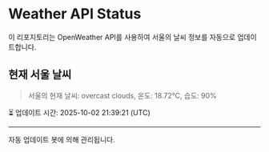 
# Weather API Status

이 리포지토리는 OpenWeather API를 사용하여 서울의 날씨 정보를 자동으로 업데이트합니다.

## 현재 서울 날씨
> 서울의 현재 날씨: overcast clouds, 온도: 18.72°C, 습도: 90%

⏳ 업데이트 시간: 2025-10-02 21:39:21 (UTC)

---
자동 업데이트 봇에 의해 관리됩니다.

